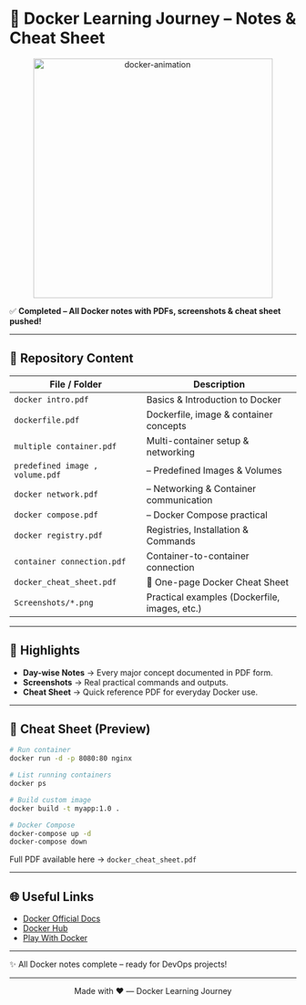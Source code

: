 # 🚀 Docker Learning Journey – Notes & Cheat Sheet

<p align="center">  
  <img alt="docker-animation" src="https://media.giphy.com/media/26tPplGWjN0xLybiU/giphy.gif" width="420"/>  
</p>  

✅ **Completed – All Docker notes with PDFs, screenshots & cheat sheet pushed!**

---

## 📂 Repository Content

| File / Folder                   | Description                                   |
| ------------------------------- | --------------------------------------------- |
| `docker intro.pdf`              | Basics & Introduction to Docker               |
| `dockerfile.pdf`                | Dockerfile, image & container concepts        |
| `multiple container.pdf`        | Multi-container setup & networking   |
| `predefined image , volume.pdf` | – Predefined Images & Volumes          |
| `docker network.pdf`            |  – Networking & Container communication |
| `docker compose.pdf`            | – Docker Compose practical             |
| `docker registry.pdf`           | Registries, Installation & Commands           |
| `container connection.pdf`      | Container-to-container connection             |
| `docker_cheat_sheet.pdf`        | 📌 One-page Docker Cheat Sheet                |
| `Screenshots/*.png`             | Practical examples (Dockerfile, images, etc.) |

---

## 📘 Highlights

* **Day-wise Notes** → Every major concept documented in PDF form.
* **Screenshots** → Real practical commands and outputs.
* **Cheat Sheet** → Quick reference PDF for everyday Docker use.

---

## 📜 Cheat Sheet (Preview)

```bash
# Run container  
docker run -d -p 8080:80 nginx  

# List running containers  
docker ps  

# Build custom image  
docker build -t myapp:1.0 .  

# Docker Compose  
docker-compose up -d  
docker-compose down  
```

Full PDF available here → `docker_cheat_sheet.pdf`

---

## 🌐 Useful Links

* [Docker Official Docs](https://docs.docker.com/)
* [Docker Hub](https://hub.docker.com/)
* [Play With Docker](https://labs.play-with-docker.com/)

---

✨ All Docker notes complete – ready for DevOps projects!

---

<p align="center">Made with ❤️ — Docker Learning Journey</p>
